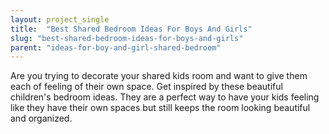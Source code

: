 ```yaml
---
layout: project_single
title:  "Best Shared Bedroom Ideas For Boys And Girls"
slug: "best-shared-bedroom-ideas-for-boys-and-girls"
parent: "ideas-for-boy-and-girl-shared-bedroom"
---
```

Are you trying to decorate your shared kids room and want to give them each of feeling of their own space.  Get inspired by these beautiful children's bedroom ideas.  They are a perfect way to have your kids feeling like they have their own spaces but still keeps the room looking beautiful and organized.